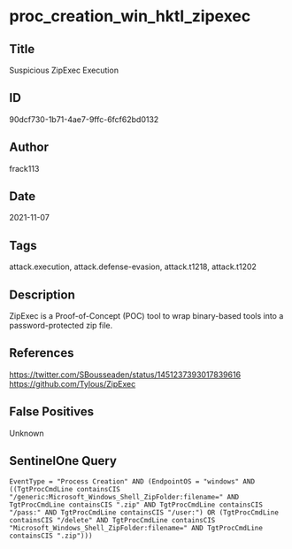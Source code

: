 # proc_creation_win_hktl_zipexec

## Title
Suspicious ZipExec Execution

## ID
90dcf730-1b71-4ae7-9ffc-6fcf62bd0132

## Author
frack113

## Date
2021-11-07

## Tags
attack.execution, attack.defense-evasion, attack.t1218, attack.t1202

## Description
ZipExec is a Proof-of-Concept (POC) tool to wrap binary-based tools into a password-protected zip file.

## References
https://twitter.com/SBousseaden/status/1451237393017839616
https://github.com/Tylous/ZipExec

## False Positives
Unknown

## SentinelOne Query
```
EventType = "Process Creation" AND (EndpointOS = "windows" AND ((TgtProcCmdLine containsCIS "/generic:Microsoft_Windows_Shell_ZipFolder:filename=" AND TgtProcCmdLine containsCIS ".zip" AND TgtProcCmdLine containsCIS "/pass:" AND TgtProcCmdLine containsCIS "/user:") OR (TgtProcCmdLine containsCIS "/delete" AND TgtProcCmdLine containsCIS "Microsoft_Windows_Shell_ZipFolder:filename=" AND TgtProcCmdLine containsCIS ".zip")))

```